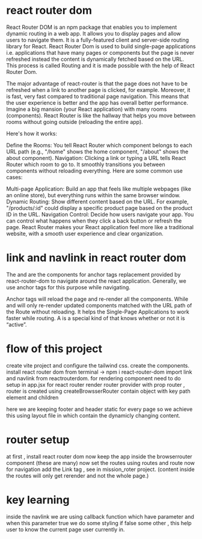 # react router dom
React Router DOM is an npm package that enables you to implement dynamic routing in a web app. It allows you to display pages and allow users to navigate them. It is a fully-featured client and server-side routing library for React. React Router Dom is used to build single-page applications i.e. applications that have many pages or components but the page is never refreshed instead the content is dynamically fetched based on the URL. This process is called Routing and it is made possible with the help of React Router Dom.

The major advantage of react-router is that the page does not have to be refreshed when a link to another page is clicked, for example. Moreover, it is fast, very fast compared to traditional page navigation. This means that the user experience is better and the app has overall better performance.
Imagine a big mansion (your React application) with many rooms (components). React Router is like the hallway that helps you move between rooms without going outside (reloading the entire app).

Here's how it works:

Define the Rooms: You tell React Router which component belongs to each URL path (e.g., "/home" shows the home component, "/about" shows the about component).
Navigation: Clicking a link or typing a URL tells React Router which room to go to. It smoothly transitions you between components without reloading everything.
Here are some common use cases:

Multi-page Application: Build an app that feels like multiple webpages (like an online store), but everything runs within the same browser window.
Dynamic Routing: Show different content based on the URL. For example, "/products/:id" could display a specific product page based on the product ID in the URL.
Navigation Control: Decide how users navigate your app. You can control what happens when they click a back button or refresh the page.
React Router makes your React application feel more like a traditional website, with a smooth user experience and clear organization.

# link and navlink in react router dom
The <Link> and <NavLink> are the components for anchor tags replacement provided by react-router-dom to navigate around the react application. Generally, we use anchor tags for this purpose while navigating.

Anchor tags will reload the page and re-render all the components. While <Link> and <NavLink> will only re-render updated components matched with the URL path of the Route without reloading. It helps the Single-Page Applications to work faster while routing.
A <NavLink> is a special kind of <Link> that knows whether or not it is “active”.

# flow of this project 
create vite project and configure the tailwind css.
create the components.
install react router dom from terminal -> npm i react-router-dom
import link and navlink from reactrouterdom.
for rendering component need to do setup in app.jsx for react router
render router provider with prop router , router is created using createBrowsserRouter contain object with key path element and children

here we are keeping footer and header static for every page so we achieve this using layout file in which <outlet /> contain the dynamicly changing content.

# router setup
at first , install react router dom
now keep the app inside the browserrouter component (these are many)
now set the routes using routes and route
now for navigation add the Link tag , see in mission_roter project.
(content inside the routes will only get rerender and not the whole page.)


# key learning
inside the navlink we are using callback function which have parameter and when this parameter true we do some styling if false some other , this help user to know the current page user currently in.